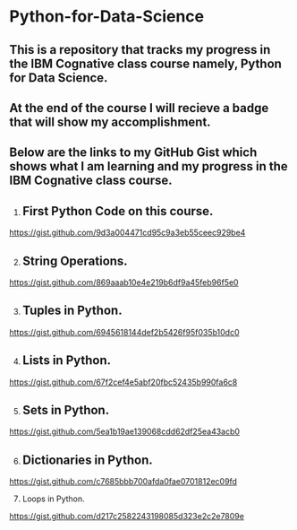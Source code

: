 # Python-for-Data-Science

## This is a repository that tracks my progress in the IBM Cognative class course namely, Python for Data Science.

## At the end of the course I will recieve a badge that will show my accomplishment.

## Below are the links to my GitHub Gist which shows what I am learning and my progress in the IBM Cognative class course.

1) ## First Python Code on this course.

https://gist.github.com/9d3a004471cd95c9a3eb55ceec929be4

2) ## String Operations.

https://gist.github.com/869aaab10e4e219b6df9a45feb96f5e0

3) ## Tuples in Python.

https://gist.github.com/6945618144def2b5426f95f035b10dc0

4) ## Lists in Python.

https://gist.github.com/67f2cef4e5abf20fbc52435b990fa6c8

5) ## Sets in Python.

https://gist.github.com/5ea1b19ae139068cdd62df25ea43acb0

6) ## Dictionaries in Python.

https://gist.github.com/c7685bbb700afda0fae0701812ec09fd

7) Loops in Python.

https://gist.github.com/d217c2582243198085d323e2c2e7809e
